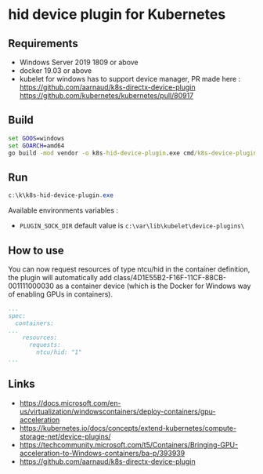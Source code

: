 # hid device plugin for Kubernetes

## Requirements

- Windows Server 2019 1809 or above
- docker 19.03 or above
- kubelet for windows has to support device manager, PR made here :
https://github.com/aarnaud/k8s-directx-device-plugin
https://github.com/kubernetes/kubernetes/pull/80917

## Build
```cmd or powershell 
set GOOS=windows
set GOARCH=amd64
go build -mod vendor -o k8s-hid-device-plugin.exe cmd/k8s-device-plugin/main.go
```
## Run


```powershell
c:\k\k8s-hid-device-plugin.exe
```

Available environments variables :
- `PLUGIN_SOCK_DIR`  default value is `c:\var\lib\kubelet\device-plugins\`

## How to use

You can now request resources of type ntcu/hid in the container definition, the plugin will automatically add class/4D1E55B2-F16F-11CF-88CB-001111000030 as a container device (which is the Docker for Windows way of enabling GPUs in containers).

```yaml
...
spec:
  containers:
...
    resources:
      requests:
        ntcu/hid: "1"
...
```

## Links

- https://docs.microsoft.com/en-us/virtualization/windowscontainers/deploy-containers/gpu-acceleration
- https://kubernetes.io/docs/concepts/extend-kubernetes/compute-storage-net/device-plugins/
- https://techcommunity.microsoft.com/t5/Containers/Bringing-GPU-acceleration-to-Windows-containers/ba-p/393939
- https://github.com/aarnaud/k8s-directx-device-plugin
